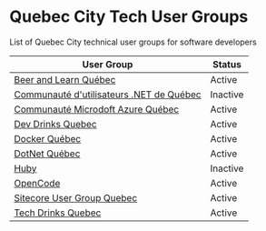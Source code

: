 # Quebec City Tech User Groups
List of Quebec City technical user groups for software developers

| User Group                                                                      | Status   | 
|---------------------------------------------------------------------------------|----------| 
| [Beer and Learn Québec](http://beer-learn.com)                                  | Active   | 
| [Communauté d'utilisateurs .NET de Québec](http://www.meetup.com/leCUNQ/)       | Inactive | 
| [Communauté Microdoft Azure Québec](http://www.meetup.com/AzureQC/)             | Active   | 
| [Dev Drinks Quebec](https://www.facebook.com/devdrinksqc/)                      | Active   | 
| [Docker Québec](http://www.meetup.com/Docker-Quebec-Meetup)                     | Active   | 
| [DotNet Québec](http://www.meetup.com/DotNet-Quebec/)                           | Active   | 
| [Huby](http://huby.co/)                                                         | Inactive | 
| [OpenCode](http://www.opencode.ca)                                              | Active   | 
| [Sitecore User Group Quebec](http://www.meetup.com/Sitecore-User-Group-Quebec/) | Active   | 
| [Tech Drinks Quebec](https://www.facebook.com/techdrinksqc/)                    | Active   | 
